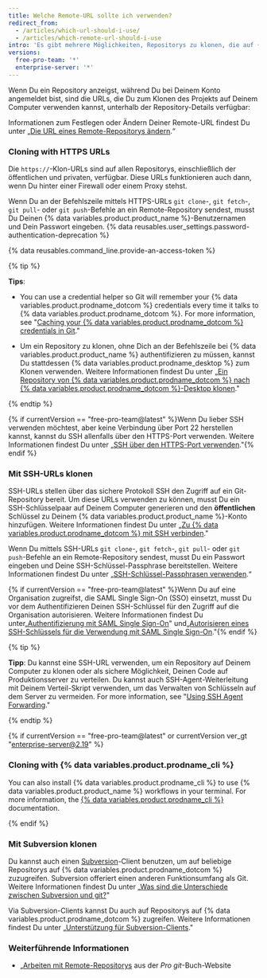 ```yaml
---
title: Welche Remote-URL sollte ich verwenden?
redirect_from:
  - /articles/which-url-should-i-use/
  - /articles/which-remote-url-should-i-use
intro: 'Es gibt mehrere Möglichkeiten, Repositorys zu klonen, die auf {% data variables.product.prodname_dotcom %} vorhanden sind.'
versions:
  free-pro-team: '*'
  enterprise-server: '*'
---
```


Wenn Du ein Repository anzeigst, während Du bei Deinem Konto angemeldet bist, sind die URLs, die Du zum Klonen des Projekts auf Deinem Computer verwenden kannst, unterhalb der Repository-Details verfügbar:

Informationen zum Festlegen oder Ändern Deiner Remote-URL findest Du unter „[Die URL eines Remote-Repositorys ändern](/articles/changing-a-remote-s-url).“

### Cloning with HTTPS URLs

Die `https://`-Klon-URLs sind auf allen Repositorys, einschließlich der öffentlichen und privaten, verfügbar. Diese URLs funktionieren auch dann, wenn Du hinter einer Firewall oder einem Proxy stehst.

Wenn Du an der Befehlszeile mittels HTTPS-URLs `git clone`-, `git fetch`-, `git pull`- oder `git push`-Befehle an ein Remote-Repository sendest, musst Du Deinen {% data variables.product.product_name %}-Benutzernamen und Dein Passwort eingeben. {% data reusables.user_settings.password-authentication-deprecation %}

{% data reusables.command_line.provide-an-access-token %}

{% tip %}

**Tips**:

- You can use a credential helper so Git will remember your {% data variables.product.prodname_dotcom %} credentials every time it talks to {% data variables.product.prodname_dotcom %}. For more information, see "[Caching your {% data variables.product.prodname_dotcom %} credentials in Git](/github/using-git/caching-your-github-credentials-in-git)."

- Um ein Repository zu klonen, ohne Dich an der Befehlszeile bei {% data variables.product.product_name %} authentifizieren zu müssen, kannst Du stattdessen {% data variables.product.prodname_desktop %} zum Klonen verwenden. Weitere Informationen findest Du unter „[Ein Repository von {% data variables.product.prodname_dotcom %} nach {% data variables.product.prodname_dotcom %}-Desktop klonen](/desktop/contributing-to-projects/cloning-a-repository-from-github-to-github-desktop)."

{% endtip %}

 {% if currentVersion == "free-pro-team@latest" %}Wenn Du lieber SSH verwenden möchtest, aber keine Verbindung über Port 22 herstellen kannst, kannst du SSH allenfalls über den HTTPS-Port verwenden. Weitere Informationen findest Du unter „[SSH über den HTTPS-Port verwenden](/github/authenticating-to-github/using-ssh-over-the-https-port)."{% endif %}

### Mit SSH-URLs klonen

SSH-URLs stellen über das sichere Protokoll SSH den Zugriff auf ein Git-Repository bereit. Um diese URLs verwenden zu können, musst Du ein SSH-Schlüsselpaar auf Deinem Computer generieren und den **öffentlichen** Schlüssel zu Deinem {% data variables.product.product_name %}-Konto hinzufügen. Weitere Informationen findest Du unter „[Zu {% data variables.product.prodname_dotcom %} mit SSH verbinden](/github/authenticating-to-github/connecting-to-github-with-ssh)."

Wenn Du mittels SSH-URLs `git clone`-, `git fetch`-, `git pull`- oder `git push`-Befehle an ein Remote-Repository sendest, musst Du ein Passwort eingeben und Deine SSH-Schlüssel-Passphrase bereitstellen. Weitere Informationen findest Du unter „[SSH-Schlüssel-Passphrasen verwenden](/github/authenticating-to-github/working-with-ssh-key-passphrases).“

{% if currentVersion == "free-pro-team@latest" %}Wenn Du auf eine Organisation zugreifst, die SAML Single Sign-On (SSO) einsetzt, musst Du vor dem Authentifizieren Deinen SSH-Schlüssel für den Zugriff auf die Organisation autorisieren. Weitere Informationen findest Du unter[„Authentifizierung mit SAML Single Sign-On](/github/authenticating-to-github/about-authentication-with-saml-single-sign-on)" und[„Autorisieren eines SSH-Schlüssels für die Verwendung mit SAML Single Sign-On](/github/authenticating-to-github/authorizing-an-ssh-key-for-use-with-saml-single-sign-on)."{% endif %}

{% tip %}

**Tipp**: Du kannst eine SSH-URL verwenden, um ein Repository auf Deinem Computer zu klonen oder als sichere Möglichkeit, Deinen Code auf Produktionsserver zu verteilen. Du kannst auch SSH-Agent-Weiterleitung mit Deinem Verteil-Skript verwenden, um das Verwalten von Schlüsseln auf dem Server zu vermeiden. For more information, see "[Using SSH Agent Forwarding](/v3/guides/using-ssh-agent-forwarding/)."

{% endtip %}

{% if currentVersion == "free-pro-team@latest" or currentVersion ver_gt "enterprise-server@2.19" %}

### Cloning with {% data variables.product.prodname_cli %}

You can also install {% data variables.product.prodname_cli %} to use {% data variables.product.product_name %} workflows in your terminal. For more information, the [{% data variables.product.prodname_cli %}](https://cli.github.com/manual/) documentation.

{% endif %}

### Mit Subversion klonen

Du kannst auch einen [Subversion](https://subversion.apache.org/)-Client benutzen, um auf beliebige Repositorys auf {% data variables.product.prodname_dotcom %} zuzugreifen. Subversion offeriert einen anderen Funktionsumfang als Git. Weitere Informationen findest Du unter „[Was sind die Unterschiede zwischen Subversion und git?](/github/importing-your-projects-to-github/what-are-the-differences-between-subversion-and-git)"

Via Subversion-Clients kannst Du auch auf Repositorys auf {% data variables.product.prodname_dotcom %} zugreifen. Weitere Informationen findest Du unter „[Unterstützung für Subversion-Clients](/github/importing-your-projects-to-github/support-for-subversion-clients)."

### Weiterführende Informationen

- „[Arbeiten mit Remote-Repositorys](https://git-scm.com/book/en/Git-Basics-Working-with-Remotes) aus der _Pro git_-Buch-Website
